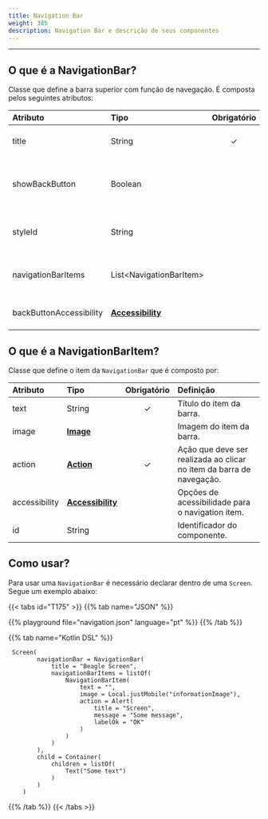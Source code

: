 ```yaml
---
title: Navigation Bar
weight: 385
description: Navigation Bar e descrição de seus componentes
---
```


---

## **O que é a NavigationBar?**

Classe que define a barra superior com função de navegação. É composta pelos seguintes atributos:

| **Atributo** | **Tipo** | Obrigatório | Definição |
| :--- | :--- | :---: | :--- |
| title | String | ✓ | Título para a barra de ações/navegação. |
| showBackButton | Boolean |   | Habilita o botão de voltar na barra de ações/ navegação. Default é `true`. |
| styleId | String |   | Permite a customização local da barra de ações/navegação. |
| navigationBarItems | List&lt;NavigationBarItem&gt; |   | Define uma lista de itens da barra de ação/navegação. |
| backButtonAccessibility | [**Accessibility**](/pt/docs/api/acessibilidade) |   | Informações de acessibilidade do backButton. |

## O que é a NavigationBarItem?

Classe que define o item da `NavigationBar` que é composto por: 

| **Atributo** | **Tipo** | Obrigatório | Definição |
| :--- | :--- | :---: | :--- |
| text | String | ✓ | Título do item da barra. |
| image | [**Image**](/pt/docs/api/componentes/ui/image/) |   | Imagem do item da barra. |
| action | [**Action**](/pt/docs/api/ações) | ✓ | Ação que deve ser realizada ao clicar no item da barra de navegação. |
| accessibility | [**Accessibility**](/pt/docs/api/acessibilidade) |   | Opções de acessibilidade para o navigation item. |
| id | String |   | Identificador do componente. |

## **Como usar?**

Para usar uma `NavigationBar` é necessário declarar dentro de uma `Screen`. Segue um exemplo abaixo: 

{{< tabs id="T175" >}}
{{% tab name="JSON" %}}
<!-- json-playground:navigation.json
{
   "_beagleComponent_":"beagle:screenComponent",
   "navigationBar":{
      "title":"Beagle Screen",
      "showBackButton":true,
      "navigationBarItems":[
         {
            "_beagleComponent_":"beagle:navigationBarItem",
            "text":"",
            "image":{
               "_beagleImagePath_":"local",
               "mobileId":"informationImage"
            },
            "action":{
               "_beagleAction_":"beagle:alert",
               "title":"Screen",
               "message":"Some message",
               "labelOk":"OK"
            }
         }
      ]
   },
   "child":{
      "_beagleComponent_":"beagle:container",
      "children":[
         {
            "_beagleComponent_":"beagle:text",
            "text":"Some text"
         }
      ]
   }
}
-->
{{% playground file="navigation.json" language="pt" %}}
{{% /tab %}}

{{% tab name="Kotlin DSL" %}}
```
 Screen(
        navigationBar = NavigationBar(
            title = "Beagle Screen",
            navigationBarItems = listOf(
                NavigationBarItem(
                    text = "",
                    image = Local.justMobile("informationImage"),
                    action = Alert(
                        title = "Screen",
                        message = "Some message",
                        labelOk = "OK"
                    )
                )
            )
        ),
        child = Container(
            children = listOf(
                Text("Some text")
            )
        )
    )
```
{{% /tab %}}
{{< /tabs >}}
